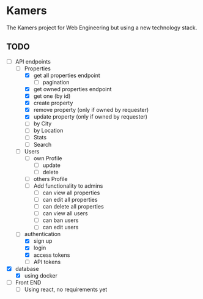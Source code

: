# Kamers

The Kamers project for Web Engineering but using a new technology stack.

## TODO

- [ ] API endpoints
  - [ ] Properties
    - [x] get all properties endpoint
      - [ ] pagination
    - [x] get owned properties endpoint
    - [x] get one (by id)
    - [x] create property 
    - [x] remove property (only if owned by requester)
    - [x] update property (only if owned by requester)
    - [ ] by City
    - [ ] by Location
    - [ ] Stats
    - [ ] Search
  - [ ] Users
    - [ ] own Profile
      - [ ] update
      - [ ] delete
    - [ ] others Profile
    - [ ] Add functionality to admins
      - [ ] can view all properties
      - [ ] can edit all properties
      - [ ] can delete all properties
      - [ ] can view all users
      - [ ] can ban users
      - [ ] can edit users
  - [ ] authentication
    - [x] sign up
    - [x] login 
    - [x] access tokens
    - [ ] API tokens
- [x] database
  - [x] using docker

- [ ] Front END
  - [ ] Using react, no requirements yet